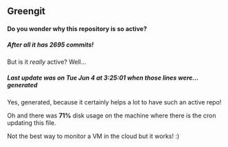 ## Greengit

#### Do you wonder why this repository is so active?

##### After all it has 2695 commits!

But is it *really* active? Well...

##### Last update was on Tue Jun 4 at 3:25:01 when those lines were... generated

Yes, generated, because it certainly helps a lot to have such an active repo!

Oh and there was **71%** disk usage on the machine
where there is the cron updating this file.

Not the best way to monitor a VM in the cloud but it works! :)
